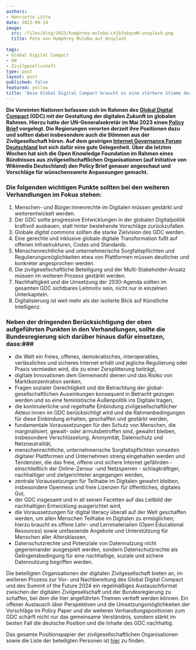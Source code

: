 ```yaml
---
authors:
- Henriette Litta
date: 2023-09-14
image:
  src: /files/blog/2023/humphrey-muleba-L4jb3ubqsmM-unsplash.png
  title: Foto von Humphrey Muleba auf Unsplash
  
tags:
- Global Digital Compact
- UN
- Zivilgesellschaft
type: post
layout: post
published: false
featured: yellow
title: "Beim Global Digital Compact braucht es eine stärkere Stimme der Zivilgesellschaft"
---
```


**Die Vereinten Nationen befassen sich im Rahmen des [Global Digital Compact](https://www.un.org/techenvoy/global-digital-compact) (GDC) mit der Gestaltung der digitalen Zukunft im globalen Rahmen. Hierzu hatte der UN-Generalsekretär im Mai 2023 einen [Policy Brief](https://indonesia.un.org/sites/default/files/2023-07/our-common-agenda-policy-brief-gobal-digi-compact-en.pdf) vorgelegt. Die Regierungen verorten derzeit ihre Positionen dazu und sollten dabei insbesondere auch die Stimmen aus der Zivilgesellschaft hören. Auf dem gestrigen [Internet Governance Forum Deutschland](https://www.igf-d.de/igf-d-2023/) bot sich dafür eine gute Gelegenheit. Über die letzten Wochen hat sich die Open Knowledge Foundation im Rahmen eines Bündnisses aus zivilgesellschaftlichen Organisationen (auf Initiative von Wikimedia Deutschland) den Policy Brief genauer angeschaut und Vorschläge für wünschenswerte Anpassungen gemacht.**

### Die folgenden wichtigen Punkte sollten bei den weiteren Verhandlungen im Fokus stehen: ###

1.	Menschen- und Bürger:innenrechte im Digitalen müssen gestärkt und weiterentwickelt werden.
2.	Der GDC sollte progressive Entwicklungen in der globalen Digitalpolitik kraftvoll ausbauen, statt hinter bestehende Vorschläge zurückzufallen.
3.	Globale *digital commons* sollten die starke Zielvision des GDC werden.
4.	Eine gerechte und inklusive globale digitale Transformation fußt auf offenen Infrastrukturen, Codes und Standards.
5.	Menschenrechtliche und unternehmerische Sorgfaltspflichten und Regulierungsmöglichkeiten etwa von Plattformen müssen deutlicher und konkreter angesprochen werden.
6.	Die zivilgesellschaftliche Beteiligung und der Multi-Stakeholder-Ansatz müssen im weiteren Prozess gestärkt werden.
7.	Nachhaltigkeit und die Umsetzung der 2030-Agenda sollten im gesamten GDC sichtbares Leitmotiv sein, nicht nur in einzelnen Unterkapiteln.
8.	Digitalisierung ist weit mehr als der isolierte Blick auf Künstliche Intelligenz.

### Neben der dringenden Berücksichtigung der oben aufgeführten Punkten in den Verhandlungen, sollte die Bundesregierung sich darüber hinaus dafür einsetzen, dass:### 

- die Welt ein freies, offenes, demokratisches, interoperables, verlässliches und sicheres Internet erhält und jegliche Regulierung oder Praxis vermieden wird, die zu einer Zersplitterung beiträgt,
- digitale Innovationen dem Gemeinwohl dienen und das Risiko von Marktkonzentration senken,
- Fragen sozialer Gerechtigkeit und die Betrachtung der global-gesellschaftlichen Auswirkungen konsequent in Betracht gezogen werden und so eine feministische Außenpolitik ins Digitale tragen,
- die kontinuierliche und regelhafte Einbindung zivilgesellschaftlicher Akteur:innen im GDC berücksichtigt wird und die Rahmenbedingungen für diese Einbindung erhalten, geschaffen und gestärkt werden,
- fundamentale Voraussetzungen für den Schutz von Menschen, die marginalisiert, gewalt- oder armutsbetroffen sind, gewahrt bleiben, insbesondere Verschlüsselung, Anonymität, Datenschutz und Netzneutralität,
- menschenrechtliche, unternehmerische Sorgfaltspflichten vonseiten digitaler Plattformen und Unternehmen streng eingehalten werden und Tendenzen, die das freie, offene und sichere Internet gefährden - einschließlich der Online-Zensur -und Netzsperren - schlagkräftiger, nachhaltiger und zielgerichteter angegangen werden,
- zentrale Voraussetzungen für Teilhabe im Digitalen gewahrt bleiben, insbesondere Openness und freie Lizenzen für öffentliches, digitales Gut,
- der GDC insgesamt und in all seinen Facetten auf das Leitbild der nachhaltigen Entwicklung ausgerichtet wird,
- die Voraussetzungen für digital literacy überall auf der Welt geschaffen werden, um allen Menschen Teilhabe im Digitalen zu ermöglichen; hierzu braucht es offene Lehr- und Lernmaterialien (Open Educational Resources) sowie umfassende Angebote und Unterstützung für Menschen aller Altersklassen,
- Datenschutzrechte und Potenziale von Datennutzung nicht gegeneinander ausgespielt werden, sondern Datenschutzrechte als Gelingensbedingung für eine nachhaltige, soziale und sichere Datennutzung begriffen werden.

Die beteiligten Organisationen der digitalen Zivilgesellschaft bieten an, im weiteren Prozess zur Vor- und Nachbereitung des Global Digital Compact und des Summit of the Future 2024 ein regelmäßiges Austauschformat zwischen der digitalen Zivilgesellschaft und der Bundesregierung zu schaffen, bei dem die hier angeführten Themen vertieft werden können. Ein offener Austausch über Perspektiven und die Umsetzungsmöglichkeiten der Vorschläge im Policy Paper und die weiteren Verhandlungspositionen zum GDC schärft nicht nur das gemeinsame Verständnis, sondern stärkt im besten Fall die deutsche Position und die Inhalte des GDC nachhaltig.

Das gesamte Positionspapier der zivilgesellschaftlichen Organisationen sowie die Liste der beteiligten Personen ist [hier](https://github.com/okfde/okfn.de/blob/master/static/files/blog/2023/Positionspapier_digZG_zum_GDC.pdf) zu finden.
